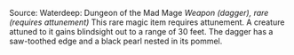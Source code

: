 Source: Waterdeep: Dungeon of the Mad Mage
*Weapon (dagger), rare (requires attunement)*
This rare magic item requires attunement. A creature attuned to it gains blindsight out to a range of 30 feet. The dagger has a saw-toothed edge and a black pearl nested in its pommel.